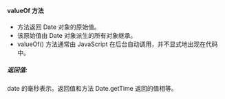 #### valueOf 方法

  - 方法返回 Date 对象的原始值。
  - 该原始值由 Date 对象派生的所有对象继承。
  - valueOf() 方法通常由 JavaScript 在后台自动调用，并不显式地出现在代码中。

##### 返回值:

  date 的毫秒表示。返回值和方法 Date.getTime 返回的值相等。

